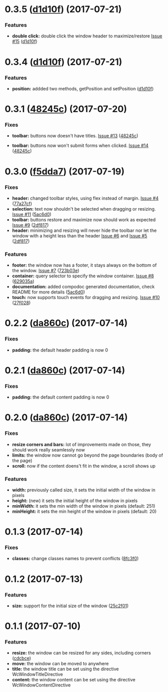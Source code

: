 <a name="0.3.5"></a>
# 0.3.5 ([d1d10f](https://github.com/dungahk/angular-window-component/commit/d1d10f)) (2017-07-21)


### Features

* **double click:** double click the window header to maximize/restore [Issue #15](https://github.com/dungahk/angular-window-component/issues/15) ([d1d10f](https://github.com/dungahk/angular-window-component/commit/d1d10f))

<a name="0.3.4"></a>
# 0.3.4 ([d1d10f](https://github.com/dungahk/angular-window-component/commit/d1d10f)) (2017-07-21)


### Features

* **position:** addded two methods, getPosition and setPosition ([d1d10f](https://github.com/dungahk/angular-window-component/commit/d1d10f))

<a name="0.3.1"></a>
# 0.3.1 ([48245c](https://github.com/dungahk/angular-window-component/commit/48245c)) (2017-07-20)


### Fixes
* **toolbar:** buttons now doesn't have titles. [Issue #13](https://github.com/dungahk/angular-window-component/issues/13) ([48245c](https://github.com/dungahk/angular-window-component/commit/48245c))

* **toolbar:** buttons now won't submit forms when clicked. [Issue #14](https://github.com/dungahk/angular-window-component/issues/14) ([48245c](https://github.com/dungahk/angular-window-component/commit/48245c))

<a name="0.3.0"></a>
# 0.3.0 ([f5dda7](https://github.com/dungahk/angular-window-component/commit/f5dda7)) (2017-07-19)


### Fixes

* **header:** changed toolbar styles, using flex instead of margin. [Issue #4](https://github.com/dungahk/angular-window-component/issues/4) ([77a27cf](https://github.com/dungahk/angular-window-component/commit/77a27cf))
* **selection:** text now shouldn't be selected when dragging or resizing. [Issue #11](https://github.com/dungahk/angular-window-component/issues/11) ([5ac6d0](https://github.com/dungahk/angular-window-component/commit/5ac6d0))
* **toolbar:** buttons restore and maximize now should work as expected [Issue #9](https://github.com/dungahk/angular-window-component/issues/9) ([2df817](https://github.com/dungahk/angular-window-component/commit/2df817))
* **header:** minimizing and resizing will never hide the toolbar nor let the window with a height less than the header [Issue #6](https://github.com/dungahk/angular-window-component/issues/6) and [Issue #5](https://github.com/dungahk/angular-window-component/issues/5) ([2df817](https://github.com/dungahk/angular-window-component/commit/2df817))

### Features

* **footer:** the window now has a footer, it stays always on the bottom of the window. [Issue #7](https://github.com/dungahk/angular-window-component/issues/7) ([723b03e](https://github.com/dungahk/angular-window-component/commit/723b03e))
* **container:** query selector to specify the window container. [Issue #8](https://github.com/dungahk/angular-window-component/issues/8) ([629035a](https://github.com/dungahk/angular-window-component/commit/629035a))
* **documentation:** added compodoc generated documentation, check README for more details ([5ac6d0](https://github.com/dungahk/angular-window-component/commit/5ac6d0))
* **touch:** now supports touch events for dragging and resizing. [Issue #10](https://github.com/dungahk/angular-window-component/issues/10) ([27f028](https://github.com/dungahk/angular-window-component/commit/27f028))

<a name="0.2.2"></a>
# 0.2.2 ([da860c](https://github.com/dungahk/angular-window-component/commit/da860c8ba19d8e7b6b3355e1f75a6d9573d9cb43)) (2017-07-14)


### Fixes

* **padding:** the default header padding is now 0

<a name="0.2.1"></a>
# 0.2.1 ([da860c](https://github.com/dungahk/angular-window-component/commit/da860c8ba19d8e7b6b3355e1f75a6d9573d9cb43)) (2017-07-14)


### Fixes

* **padding:** the default content padding is now 0

<a name="0.2.0"></a>
# 0.2.0 ([da860c](https://github.com/dungahk/angular-window-component/commit/da860c8ba19d8e7b6b3355e1f75a6d9573d9cb43)) (2017-07-14)


### Fixes

* **resize corners and bars:** lot of improvements made on those, they should work really seamlessly now
* **limits:** the window now cannot go beyond the page boundaries (body of the page)
* **scroll:** now if the content doens't fit in the window, a scroll shows up

### Features

* **width:** previously called size, it sets the initial width of the window in pixels
* **height:** (new) it sets the initial height of the window in pixels
* **minWidth:** it sets the min width of the window in pixels (default: 251)
* **minHeight:** it sets the min height of the window in pixels (default: 20)

<a name="0.1.3"></a>
# 0.1.3 (2017-07-14)


### Fixes

* **classes:** change classes names to prevent conflicts ([8fc3f0](https://github.com/dungahk/angular-window-component/commit/8fc3f0))


<a name="0.1.2"></a>
# 0.1.2 (2017-07-13)


### Features

* **size:** support for the initial size of the window ([25c2f01](https://github.com/dungahk/angular-window-component/commit/25c2f01))


<a name="0.1.1"></a>
# 0.1.1 (2017-07-10)


### Features

* **resize:** the window can be resized for any sides, including corners ([cdcbce](https://github.com/dungahk/angular-window-component/commit/cdcbce))
* **move:** the window can be moved to anywhere
* **title:** the window title can be set using the directive WcWindowTitleDirective
* **content:** the window content can be set using the directive WcWindowContentDirective
